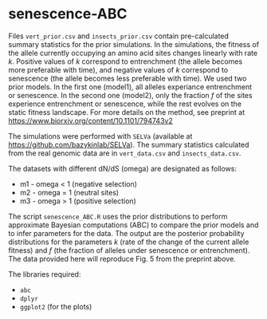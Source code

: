 # senescence-ABC

Files `vert_prior.csv` and `insects_prior.csv` contain pre-calculated summary statistics for the prior simulations.
In the simulations, the fitness of the allele currently occupying an amino acid sites changes linearly with rate *k*. 
Positive values of *k* correspond to entrenchment (the allele becomes more preferable with time), and negative values
of *k* correspond to senescence (the allele becomes less preferable with time). We used two prior models. In the first one (model1), all alleles experiance entrenchment or senescence. In the second one (model2), only the fraction *f* of the sites
experience entrenchment or senescence, while the rest evolves on the static fitness landscape.
For more details on the method, see preprint at https://www.biorxiv.org/content/10.1101/794743v2

The simulations were performed with `SELVa` (available at https://github.com/bazykinlab/SELVa). 
The summary statistics calculated from the real genomic data are in `vert_data.csv` and `insects_data.csv`.

The datasets with different dN/dS (omega) are designated as follows:
* m1 - omega < 1 (negative selection)
* m2 - omega = 1 (neutral sites)
* m3 - omega > 1 (positive selection)

The script `senescence_ABC.R` uses the prior distributions to perform approximate Bayesian computations (ABC) to compare
the prior models and to infer parameters for the data. The output are the posterior probability distributions for the parameters *k* (rate of
the change of the current allele fitness) and *f* (the fraction of alleles under senescence or entrenchment).
The data provided here will reproduce Fig. 5 from the preprint above.

The libraries required:
* `abc`
* `dplyr`
* `ggplot2` (for the plots)
